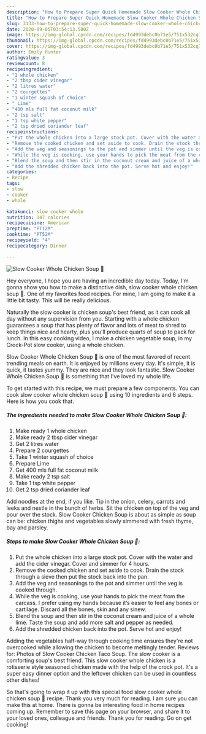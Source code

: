 ```yaml
---
description: "How to Prepare Super Quick Homemade Slow Cooker Whole Chicken Soup 🥣"
title: "How to Prepare Super Quick Homemade Slow Cooker Whole Chicken Soup 🥣"
slug: 3133-how-to-prepare-super-quick-homemade-slow-cooker-whole-chicken-soup
date: 2020-09-05T03:54:13.580Z
image: https://img-global.cpcdn.com/recipes/fd4993debc0b71e5/751x532cq70/slow-cooker-whole-chicken-soup-🥣-recipe-main-photo.jpg
thumbnail: https://img-global.cpcdn.com/recipes/fd4993debc0b71e5/751x532cq70/slow-cooker-whole-chicken-soup-🥣-recipe-main-photo.jpg
cover: https://img-global.cpcdn.com/recipes/fd4993debc0b71e5/751x532cq70/slow-cooker-whole-chicken-soup-🥣-recipe-main-photo.jpg
author: Emily Hunter
ratingvalue: 3
reviewcount: 8
recipeingredient:
- "1 whole chicken"
- "2 tbsp cider vinegar"
- "2 litres water"
- "2 courgettes"
- "1 winter squash of choice"
- " Lime"
- "400 mls full fat coconut milk"
- "2 tsp salt"
- "1 tsp white pepper"
- "2 tsp dried coriander leaf"
recipeinstructions:
- "Put the whole chicken into a large stock pot. Cover with the water and add the cider vinegar. Cover and simmer for 4 hours."
- "Remove the cooked chicken and set aside to cook. Drain the stock through a sieve then put the stock back into the pan."
- "Add the veg and seasonings to the pot and simmer until the veg is cooked through."
- "While the veg is cooking, use your hands to pick the meat from the carcass. I prefer using my hands because it’s easier to feel any bones or cartilage. Discard all the bones, skin and any sinew."
- "Blend the soup and then stir in the coconut cream and juice of a whole lime. Taste the soup and add more salt and pepper as needed."
- "Add the shredded chicken back into the pot. Serve hot and enjoy!"
categories:
- Recipe
tags:
- slow
- cooker
- whole

katakunci: slow cooker whole 
nutrition: 147 calories
recipecuisine: American
preptime: "PT12M"
cooktime: "PT52M"
recipeyield: "4"
recipecategory: Dinner

---
```



![Slow Cooker Whole Chicken Soup 🥣](https://img-global.cpcdn.com/recipes/fd4993debc0b71e5/751x532cq70/slow-cooker-whole-chicken-soup-🥣-recipe-main-photo.jpg)

Hey everyone, I hope you are having an incredible day today. Today, I'm gonna show you how to make a distinctive dish, slow cooker whole chicken soup 🥣. One of my favorites food recipes. For mine, I am going to make it a little bit tasty. This will be really delicious.

Naturally the slow cooker is chicken soup&#39;s best friend, as it can cook all day without any supervision from you. Starting with a whole chicken guarantees a soup that has plenty of flavor and lots of meat to shred to keep things nice and hearty, plus you&#39;ll produce quarts of soup to pack for lunch. In this easy cooking video, I make a chicken vegetable soup, in my Crock-Pot slow cooker, using a whole chicken.

Slow Cooker Whole Chicken Soup 🥣 is one of the most favored of recent trending meals on earth. It is enjoyed by millions every day. It's simple, it is quick, it tastes yummy. They are nice and they look fantastic. Slow Cooker Whole Chicken Soup 🥣 is something that I've loved my whole life.


To get started with this recipe, we must prepare a few components. You can cook slow cooker whole chicken soup 🥣 using 10 ingredients and 6 steps. Here is how you cook that.

<!--inarticleads1-->

##### The ingredients needed to make Slow Cooker Whole Chicken Soup 🥣:

1. Make ready 1 whole chicken
1. Make ready 2 tbsp cider vinegar
1. Get 2 litres water
1. Prepare 2 courgettes
1. Take 1 winter squash of choice
1. Prepare  Lime
1. Get 400 mls full fat coconut milk
1. Make ready 2 tsp salt
1. Take 1 tsp white pepper
1. Get 2 tsp dried coriander leaf


Add noodles at the end, if you like. Tip in the onion, celery, carrots and leeks and nestle in the bunch of herbs. Sit the chicken on top of the veg and pour over the stock. Slow Cooker Chicken Soup is about as simple as soup can be: chicken thighs and vegetables slowly simmered with fresh thyme, bay and parsley. 

<!--inarticleads2-->

##### Steps to make Slow Cooker Whole Chicken Soup 🥣:

1. Put the whole chicken into a large stock pot. Cover with the water and add the cider vinegar. Cover and simmer for 4 hours.
1. Remove the cooked chicken and set aside to cook. Drain the stock through a sieve then put the stock back into the pan.
1. Add the veg and seasonings to the pot and simmer until the veg is cooked through.
1. While the veg is cooking, use your hands to pick the meat from the carcass. I prefer using my hands because it’s easier to feel any bones or cartilage. Discard all the bones, skin and any sinew.
1. Blend the soup and then stir in the coconut cream and juice of a whole lime. Taste the soup and add more salt and pepper as needed.
1. Add the shredded chicken back into the pot. Serve hot and enjoy!


Adding the vegetables half-way through cooking time ensures they&#39;re not overcooked while allowing the chicken to become meltingly tender. Reviews for: Photos of Slow Cooker Chicken Taco Soup. The slow cooker is a comforting soup&#39;s best friend. This slow cooker whole chicken is a rotisserie style seasoned chicken made with the help of the crock pot. It&#39;s a super easy dinner option and the leftover chicken can be used in countless other dishes! 

So that's going to wrap it up with this special food slow cooker whole chicken soup 🥣 recipe. Thank you very much for reading. I am sure you can make this at home. There is gonna be interesting food in home recipes coming up. Remember to save this page on your browser, and share it to your loved ones, colleague and friends. Thank you for reading. Go on get cooking!
